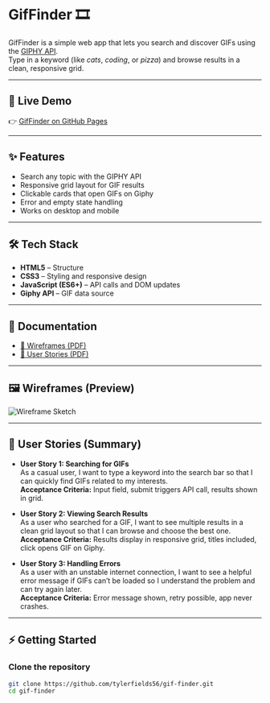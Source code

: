 # GifFinder 🎞️

GifFinder is a simple web app that lets you search and discover GIFs using the [GIPHY API](https://developers.giphy.com/).  
Type in a keyword (like *cats*, *coding*, or *pizza*) and browse results in a clean, responsive grid.

---

## 🚀 Live Demo
👉 [GifFinder on GitHub Pages](https://tylerfields56.github.io/gif-finder/)

---

## ✨ Features
- Search any topic with the GIPHY API
- Responsive grid layout for GIF results
- Clickable cards that open GIFs on Giphy
- Error and empty state handling
- Works on desktop and mobile

---

## 🛠️ Tech Stack
- **HTML5** – Structure
- **CSS3** – Styling and responsive design
- **JavaScript (ES6+)** – API calls and DOM updates
- **Giphy API** – GIF data source

---

## 📄 Documentation

- [📄 Wireframes (PDF)](GifFinder_Wireframes.pdf)  
- [📄 User Stories (PDF)](GifFinder_UserStories.pdf)
  
---

## 🖼️ Wireframes (Preview)

![Wireframe Sketch](wireframe-sketch.png)

---

## 📝 User Stories (Summary)

- **User Story 1: Searching for GIFs**  
  As a casual user, I want to type a keyword into the search bar so that I can quickly find GIFs related to my interests.  
  **Acceptance Criteria:** Input field, submit triggers API call, results shown in grid.

- **User Story 2: Viewing Search Results**  
  As a user who searched for a GIF, I want to see multiple results in a clean grid layout so that I can browse and choose the best one.  
  **Acceptance Criteria:** Results display in responsive grid, titles included, click opens GIF on Giphy.

- **User Story 3: Handling Errors**  
  As a user with an unstable internet connection, I want to see a helpful error message if GIFs can’t be loaded so I understand the problem and can try again later.  
  **Acceptance Criteria:** Error message shown, retry possible, app never crashes.

---

## ⚡ Getting Started

### Clone the repository
```bash
git clone https://github.com/tylerfields56/gif-finder.git
cd gif-finder
